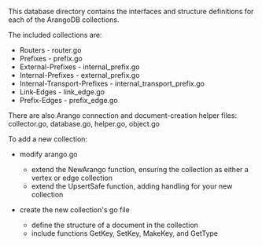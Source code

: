 This database directory contains the interfaces and structure definitions for each of the ArangoDB collections.

The included collections are:
* Routers - router.go
* Prefixes - prefix.go
* External-Prefixes - internal_prefix.go
* Internal-Prefixes - external_prefix.go
* Internal-Transport-Prefixes - internal_transport_prefix.go
* Link-Edges - link_edge.go
* Prefix-Edges - prefix_edge.go

There are also Arango connection and document-creation helper files: collector.go, database.go, helper.go, object.go

To add a new collection:
- modify arango.go
    - extend the NewArango function, ensuring the collection as either a vertex or edge collection
    - extend the UpsertSafe function, adding handling for your new collection

- create the new collection's go file
    - define the structure of a document in the collection
    - include functions GetKey, SetKey, MakeKey, and GetType
